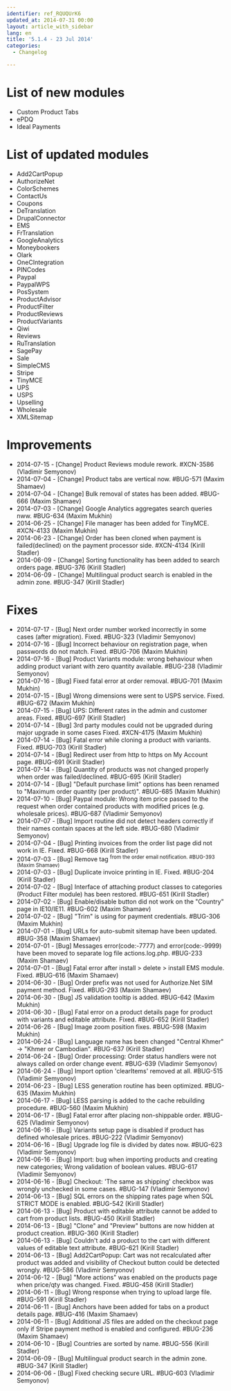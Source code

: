 ```yaml
---
identifier: ref_RQUQUrK6
updated_at: 2014-07-31 00:00
layout: article_with_sidebar
lang: en
title: '5.1.4 - 23 Jul 2014'
categories:
  - Changelog

---
```



# List of new modules

*   Custom Product Tabs
*   ePDQ
*   Ideal Payments

# List of updated modules

*   Add2CartPopup
*   AuthorizeNet
*   ColorSchemes
*   ContactUs
*   Coupons
*   DeTranslation
*   DrupalConnector
*   EMS
*   FrTranslation
*   GoogleAnalytics
*   Moneybookers
*   Olark
*   OneCIntegration
*   PINCodes
*   Paypal
*   PaypalWPS
*   PosSystem
*   ProductAdvisor
*   ProductFilter
*   ProductReviews
*   ProductVariants
*   Qiwi
*   Reviews
*   RuTranslation
*   SagePay
*   Sale
*   SimpleCMS
*   Stripe
*   TinyMCE
*   UPS
*   USPS
*   Upselling
*   Wholesale
*   XMLSitemap

# Improvements

*   2014-07-15 - [Change] Product Reviews module rework. #XCN-3586 (Vladimir Semyonov)
*   2014-07-04 - [Change] Product tabs are vertical now. #BUG-571 (Maxim Shamaev)
*   2014-07-04 - [Change] Bulk removal of states has been added. #BUG-666 (Maxim Shamaev)
*   2014-07-03 - [Change] Google Analytics aggregates search queries nww. #BUG-634 (Maxim Mukhin)
*   2014-06-25 - [Change] File manager has been added for TinyMCE. #XCN-4133 (Maxim Mukhin)
*   2014-06-23 - [Change] Order has been cloned when payment is failed(declined) on the payment processor side. #XCN-4134 (Kirill Stadler)
*   2014-06-09 - [Change] Sorting functionality has been added to search orders page. #BUG-376 (Kirill Stadler)
*   2014-06-09 - [Change] Multilingual product search is enabled in the admin zone. #BUG-347 (Kirill Stadler)

# Fixes

*   2014-07-17 - [Bug] Next order number worked incorrectly in some cases (after migration). Fixed. #BUG-323 (Vladimir Semyonov)
*   2014-07-16 - [Bug] Incorrect behaviour on registration page, when passwords do not match. Fixed. #BUG-706 (Maxim Mukhin)
*   2014-07-16 - [Bug] Product Variants module: wrong behaviour when adding product variant with zero quantity available. #BUG-238 (Vladimir Semyonov)
*   2014-07-16 - [Bug] Fixed fatal error at order removal. #BUG-701 (Maxim Mukhin)
*   2014-07-15 - [Bug] Wrong dimensions were sent to USPS service. Fixed. #BUG-672 (Maxim Mukhin)
*   2014-07-15 - [Bug] UPS: Different rates in the admin and customer areas. Fixed. #BUG-697 (Kirill Stadler)
*   2014-07-14 - [Bug] 3rd party modules could not be upgraded during major upgrade in some cases Fixed. #XCN-4175 (Maxim Mukhin)
*   2014-07-14 - [Bug] Fatal error while cloning a product with variants. Fixed. #BUG-703 (Kirill Stadler)
*   2014-07-14 - [Bug] Redirect user from http to https on My Account page. #BUG-691 (Kirill Stadler)
*   2014-07-14 - [Bug] Quantity of products was not changed properly when order was failed/declined. #BUG-695 (Kirill Stadler)
*   2014-07-14 - [Bug] "Default purchase limit" options has been renamed to "Maximum order quantity (per product)". #BUG-685 (Maxim Mukhin)
*   2014-07-10 - [Bug] Paypal module: Wrong item price passed to the request when order contained products with modified prices (e.g. wholesale prices). #BUG-687 (Vladimir Semyonov)
*   2014-07-07 - [Bug] Import routine did not detect headers correctly if their names contain spaces at the left side. #BUG-680 (Vladimir Semyonov)
*   2014-07-04 - [Bug] Printing invoices from the order list page did not work in IE. Fixed. #BUG-668 (Kirill Stadler)
*   2014-07-03 - [Bug] Remove tag <sup> from the order email notification. #BUG-393 (Maxim Shamaev)
*   2014-07-03 - [Bug] Duplicate invoice printing in IE. Fixed. #BUG-204 (Kirill Stadler)
*   2014-07-02 - [Bug] Interface of attaching product classes to categories (Product Filter module) has been restored. #BUG-651 (Kirill Stadler)
*   2014-07-02 - [Bug] Enable/disable button did not work on the "Country" page in IE10/IE11\. #BUG-602 (Maxim Shamaev)
*   2014-07-02 - [Bug] "Trim" is using for payment credentials. #BUG-306 (Maxim Mukhin)
*   2014-07-01 - [Bug] URLs for auto-submit sitemap have been updated. #BUG-358 (Maxim Shamaev)
*   2014-07-01 - [Bug] Messages error(code:-7777) and error(code:-9999) have been moved to separate log file actions.log.php. #BUG-233 (Maxim Shamaev)
*   2014-07-01 - [Bug] Fatal error after install > delete > install EMS module. Fixed. #BUG-616 (Maxim Shamaev)
*   2014-06-30 - [Bug] Order prefix was not used for Authorize.Net SIM payment method. Fixed. #BUG-293 (Maxim Shamaev)
*   2014-06-30 - [Bug] JS validation tooltip is added. #BUG-642 (Maxim Mukhin)
*   2014-06-30 - [Bug] Fatal error on a product details page for product with variants and editable attribute. Fixed. #BUG-652 (Kirill Stadler)
*   2014-06-26 - [Bug] Image zoom position fixes. #BUG-598 (Maxim Mukhin)
*   2014-06-24 - [Bug] Language name has been changed "Central Khmer" -> "Khmer or Cambodian". #BUG-637 (Kirill Stadler)
*   2014-06-24 - [Bug] Order processing: Order status handlers were not always called on order change event. #BUG-639 (Vladimir Semyonov)
*   2014-06-24 - [Bug] Import option 'clearItems' removed at all. #BUG-515 (Vladimir Semyonov)
*   2014-06-23 - [Bug] LESS generation routine has been optimized. #BUG-635 (Maxim Mukhin)
*   2014-06-17 - [Bug] LESS parsing is added to the cache rebuilding procedure. #BUG-560 (Maxim Mukhin)
*   2014-06-17 - [Bug] Fatal error after placing non-shippable order. #BUG-625 (Vladimir Semyonov)
*   2014-06-16 - [Bug] Variants setup page is disabled if product has defined wholesale prices. #BUG-222 (Vladimir Semyonov)
*   2014-06-16 - [Bug] Upgrade log file is divided by dates now. #BUG-623 (Vladimir Semyonov)
*   2014-06-16 - [Bug] Import: bug when importing products and creating new categories; Wrong validation of boolean values. #BUG-617 (Vladimir Semyonov)
*   2014-06-16 - [Bug] Checkout: 'The same as shipping' checkbox was wrongly unchecked in some cases. #BUG-147 (Vladimir Semyonov)
*   2014-06-13 - [Bug] SQL errors on the shipping rates page when SQL STRICT MODE is enabled. #BUG-542 (Kirill Stadler)
*   2014-06-13 - [Bug] Product with editable attribute cannot be added to cart from product lists. #BUG-450 (Kirill Stadler)
*   2014-06-13 - [Bug] "Clone" and "Preview" buttons are now hidden at product creation. #BUG-360 (Kirill Stadler)
*   2014-06-13 - [Bug] Couldn't add a product to the cart with different values of editable text attribute. #BUG-621 (Kirill Stadler)
*   2014-06-13 - [Bug] Add2CartPopup: Cart was not recalculated after product was added and visibility of Checkout button could be detected wrongly. #BUG-586 (Vladimir Semyonov)
*   2014-06-12 - [Bug] "More actions" was enabled on the products page when price/qty was changed. Fixed. #BUG-458 (Kirill Stadler)
*   2014-06-11 - [Bug] Wrong response when trying to upload large file. #BUG-591 (Kirill Stadler)
*   2014-06-11 - [Bug] Anchors have been added for tabs on a product details page. #BUG-416 (Maxim Shamaev)
*   2014-06-11 - [Bug] Additional JS files are added on the checkout page only if Stripe payment method is enabled and configured. #BUG-236 (Maxim Shamaev)
*   2014-06-10 - [Bug] Countries are sorted by name. #BUG-556 (Kirill Stadler)
*   2014-06-09 - [Bug] Multilingual product search in the admin zone. #BUG-347 (Kirill Stadler)
*   2014-06-06 - [Bug] Fixed checking secure URL. #BUG-603 (Vladimir Semyonov)